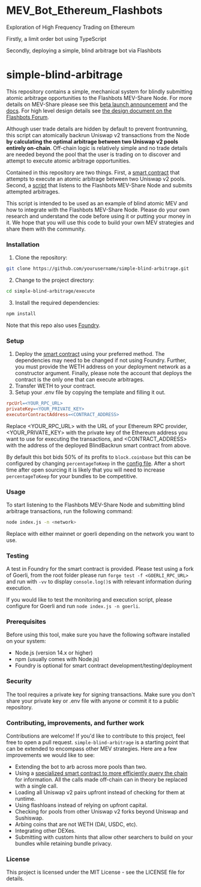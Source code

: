 # MEV_Bot_Ethereum_Flashbots
Exploration of High Frequency Trading on Ethereum

Firstly, a limit order bot using TypeScript

Secondly, deploying a simple, blind arbitrage bot via Flashbots

# simple-blind-arbitrage
This repository contains a simple, mechanical system for blindly submitting atomic arbitrage opportunities to the Flashbots MEV-Share Node. For more details on MEV-Share please see this [beta launch announcement](https://collective.flashbots.net/t/announcing-mev-share-beta/1650) and the [docs](https://docs.flashbots.net/flashbots-mev-share/overview). For high level design details see [the design document on the Flashbots Forum](https://collective.flashbots.net/t/mev-share-programmably-private-orderflow-to-share-mev-with-users/1264).

Although user trade details are hidden by default to prevent frontrunning, this script can atomically backrun Uniswap v2 transactions from the Node **by calculating the optimal arbitrage between two Uniswap v2 pools entirely on-chain**. Off-chain logic is relatively simple and no trade details are needed beyond the pool that the user is trading on to discover and attempt to execute atomic arbitrage opportunities.

Contained in this repository are two things. First, a [smart contract](/src/BlindBackrunLogic.sol) that attempts to execute an atomic arbitrage between two Uniswap v2 pools. Second, a [script](/execute/index.js) that listens to the Flashbots MEV-Share Node and submits attempted arbitrages.

This script is intended to be used as an example of blind atomic MEV and how to integrate with the Flashbots MEV-Share Node. Please do your own research and understand the code before using it or putting your money in it. We hope that you will use this code to build your own MEV strategies and share them with the community.

### Installation

1. Clone the repository:
```bash
git clone https://github.com/yourusername/simple-blind-arbitrage.git
```

2. Change to the project directory:
```bash
cd simple-blind-arbitrage/execute
```

3. Install the required dependencies:
```bash
npm install
```

Note that this repo also uses [Foundry](https://github.com/foundry-rs/foundry).

### Setup
1. Deploy the [smart contract](/src/BlindBackrunLogic.sol) using your preferred method. The dependencies may need to be changed if not using Foundry. Further, you must provide the WETH address on your deployment network as a constructor argument. Finally, please note the account that deploys the contract is the only one that can execute arbitrages.
2. Transfer WETH to your contract.
3. Setup your .env file by copying the template and filling it out. 

```makefile
rpcUrl=<YOUR_RPC_URL>
privateKey=<YOUR_PRIVATE_KEY>
executorContractAddress=<CONTRACT_ADDRESS>
```
Replace <YOUR_RPC_URL> with the URL of your Ethereum RPC provider, <YOUR_PRIVATE_KEY> with the private key of the Ethereum address you want to use for executing the transactions, and <CONTRACT_ADDRESS> with the address of the deployed BlindBackrun smart contract from above.

By default this bot bids 50% of its profits to `block.coinbase` but this can be configured by changing `percentageToKeep` in the [config file](./execute/utils/config.json). After a short time after open sourcing it is likely that you will need to increase `percentageToKeep` for your bundles to be competitive.

### Usage
To start listening to the Flashbots MEV-Share Node and submitting blind arbitrage transactions, run the following command:
```bash
node index.js -n <network>
```
Replace <network> with either mainnet or goerli depending on the network you want to use. 

### Testing
A test in Foundry for the smart contract is provided. Please test using a fork of Goerli, from the root folder please run `forge test -f <GOERLI_RPC_URL>` and run with `-vv` to display `console.log()`s with relevant information during execution.

If you would like to test the monitoring and execution script, please configure for Goerli and run `node index.js -n goerli`.

### Prerequisites
Before using this tool, make sure you have the following software installed on your system:

* Node.js (version 14.x or higher)
* npm (usually comes with Node.js)
* Foundry is optional for smart contract development/testing/deployment

### Security
The tool requires a private key for signing transactions. Make sure you don't share your private key or .env file with anyone or commit it to a public repository.

### Contributing, improvements, and further work
Contributions are welcome! If you'd like to contribute to this project, feel free to open a pull request. `simple-blind-arbitrage` is a starting point that can be extended to encompass other MEV strategies. Here are a few improvements we would like to see:
- Extending the bot to arb across more pools than two.
- Using a [specialized smart contract to more efficiently query the chain](https://github.com/flashbots/simple-arbitrage/blob/master/contracts/UniswapFlashQuery.sol) for information. All the calls made off-chain can in theory be replaced with a single call.
- Loading all Uniswap v2 pairs upfront instead of checking for them at runtime.
- Using flashloans instead of relying on upfront capital.
- Checking for pools from other Uniswap v2 forks beyond Uniswap and Sushiswap.
- Arbing coins that are not WETH (DAI, USDC, etc).
- Integrating other DEXes.
- Submitting with custom hints that allow other searchers to build on your bundles while retaining bundle privacy.

### License
This project is licensed under the MIT License - see the LICENSE file for details.
